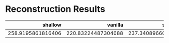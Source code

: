 # Reconstruction Results
|     shallow     |     vanilla      |     stacked     |     sparse      |    denoising    |       vae       | beta_vae_strict  | beta_vae_loose  |        vq        |
|----------------:|-----------------:|----------------:|----------------:|----------------:|----------------:|-----------------:|----------------:|-----------------:|
|258.9195861816406|220.83224487304688|237.3408966064453|221.1469268798828|259.8366394042969|233.3436279296875|240.05368041992188|228.5906524658203|229.36309814453125|
